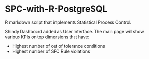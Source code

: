 # SPC-with-R-PostgreSQL
R markdown script that implements Statistical Process Control.

Shindy Dashboard added as User Interface.  The main page will show various KPIs on top dimensions that have:

* Highest number of out of tolerance conditions
* Highest number of SPC Rule violations
